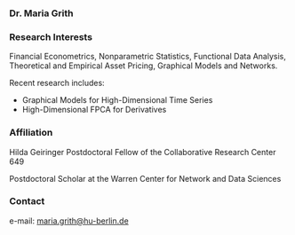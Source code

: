 ### Dr. Maria Grith 

### Research Interests
Financial Econometrics, Nonparametric Statistics, Functional Data Analysis, Theoretical and Empirical Asset Pricing, Graphical Models and Networks.

Recent research includes:
- Graphical Models for High-Dimensional Time Series
- High-Dimensional FPCA for Derivatives

### Affiliation
Hilda Geiringer Postdoctoral Fellow of the Collaborative Research Center 649

Postdoctoral Scholar at the Warren Center for Network and Data Sciences

### Contact
e-mail: maria.grith@hu-berlin.de

